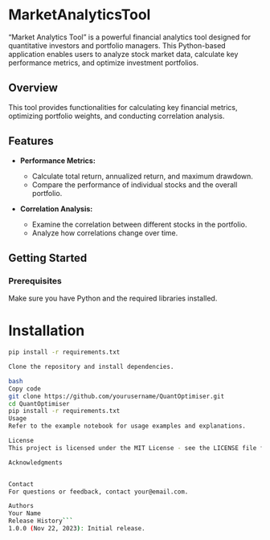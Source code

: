 # MarketAnalyticsTool
“Market Analytics Tool” is a powerful financial analytics tool designed for quantitative investors and portfolio managers. This Python-based application enables users to analyze stock market data, calculate key performance metrics, and optimize investment portfolios.

## Overview

This tool provides functionalities for calculating key financial metrics, optimizing portfolio weights, and conducting correlation analysis.

## Features

- **Performance Metrics:**
  - Calculate total return, annualized return, and maximum drawdown.
  - Compare the performance of individual stocks and the overall portfolio.

- **Correlation Analysis:**
  - Examine the correlation between different stocks in the portfolio.
  - Analyze how correlations change over time.

## Getting Started

### Prerequisites

Make sure you have Python and the required libraries installed.

# Installation

```bash
pip install -r requirements.txt

Clone the repository and install dependencies.

bash
Copy code
git clone https://github.com/yourusername/QuantOptimiser.git
cd QuantOptimiser
pip install -r requirements.txt
Usage
Refer to the example notebook for usage examples and explanations.

License
This project is licensed under the MIT License - see the LICENSE file for details.

Acknowledgments


Contact
For questions or feedback, contact your@email.com.

Authors
Your Name
Release History```
1.0.0 (Nov 22, 2023): Initial release.
